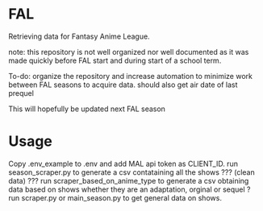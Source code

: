 # FAL
Retrieving data for Fantasy Anime League.

note: this repository is not well organized nor well documented as
it was made quickly before FAL start
and during start of a school term.

To-do: organize the repository and increase automation to minimize work between FAL seasons to acquire data.
should also get air date of last prequel

This will hopefully be updated next FAL season
# Usage
Copy .env_example to .env and add MAL api token as CLIENT_ID.
run season_scraper.py to generate a csv contataining all the shows
???
(clean data)
???
run scraper_based_on_anime_type to generate a csv obtaining data based on shows whether they are an adaptation, orginal or sequel
? run scraper.py or main_season.py to get general data on shows.
